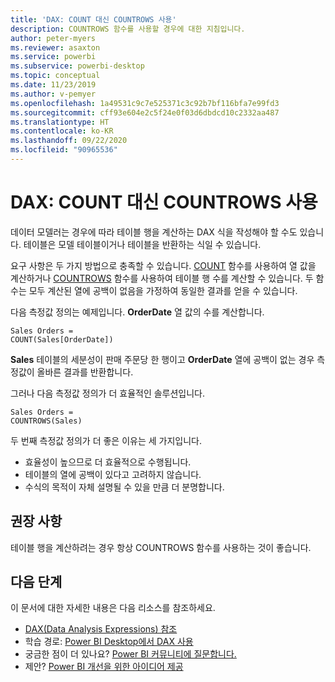 ```yaml
---
title: 'DAX: COUNT 대신 COUNTROWS 사용'
description: COUNTROWS 함수를 사용할 경우에 대한 지침입니다.
author: peter-myers
ms.reviewer: asaxton
ms.service: powerbi
ms.subservice: powerbi-desktop
ms.topic: conceptual
ms.date: 11/23/2019
ms.author: v-pemyer
ms.openlocfilehash: 1a49531c9c7e525371c3c92b7bf116bfa7e99fd3
ms.sourcegitcommit: cff93e604e2c5f24e0f03d6dbdcd10c2332aa487
ms.translationtype: HT
ms.contentlocale: ko-KR
ms.lasthandoff: 09/22/2020
ms.locfileid: "90965536"
---
```

# <a name="dax-use-countrows-instead-of-count"></a>DAX: COUNT 대신 COUNTROWS 사용

데이터 모델러는 경우에 따라 테이블 행을 계산하는 DAX 식을 작성해야 할 수도 있습니다. 테이블은 모델 테이블이거나 테이블을 반환하는 식일 수 있습니다.

요구 사항은 두 가지 방법으로 충족할 수 있습니다. [COUNT](/dax/count-function-dax) 함수를 사용하여 열 값을 계산하거나 [COUNTROWS](/dax/countrows-function-dax) 함수를 사용하여 테이블 행 수를 계산할 수 있습니다. 두 함수는 모두 계산된 열에 공백이 없음을 가정하여 동일한 결과를 얻을 수 있습니다.

다음 측정값 정의는 예제입니다. **OrderDate** 열 값의 수를 계산합니다.

```dax
Sales Orders =
COUNT(Sales[OrderDate])
```

**Sales** 테이블의 세분성이 판매 주문당 한 행이고 **OrderDate** 열에 공백이 없는 경우 측정값이 올바른 결과를 반환합니다.

그러나 다음 측정값 정의가 더 효율적인 솔루션입니다.

```dax
Sales Orders =
COUNTROWS(Sales)
```

두 번째 측정값 정의가 더 좋은 이유는 세 가지입니다.

- 효율성이 높으므로 더 효율적으로 수행됩니다.
- 테이블의 열에 공백이 있다고 고려하지 않습니다.
- 수식의 목적이 자체 설명될 수 있을 만큼 더 분명합니다.

## <a name="recommendation"></a>권장 사항

테이블 행을 계산하려는 경우 항상 COUNTROWS 함수를 사용하는 것이 좋습니다.

## <a name="next-steps"></a>다음 단계

이 문서에 대한 자세한 내용은 다음 리소스를 참조하세요.

- [DAX(Data Analysis Expressions) 참조](/dax/)
- 학습 경로: [Power BI Desktop에서 DAX 사용](/learn/paths/dax-power-bi/)
- 궁금한 점이 더 있나요? [Power BI 커뮤니티에 질문합니다.](https://community.powerbi.com/)
- 제안? [Power BI 개선을 위한 아이디어 제공](https://ideas.powerbi.com)